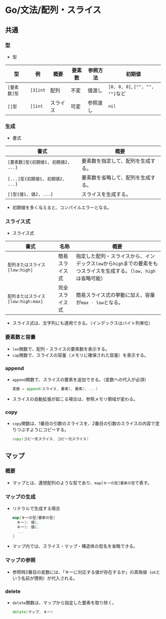 # Go/文法/配列・スライス

## 共通

### 型

- 型

| 型           | 例       | 概要     | 要素数 | 参照方法 | 初期値                          |
| ------------ | -------- | -------- | ------ | -------- | ------------------------------- |
| `[要素数]型` | `[3]int` | 配列     | 不変   | 値渡し   | `[0, 0, 0]`, `["", "", ""]`など |
| `[]型`       | `[]int`  | スライス | 可変   | 参照渡し | `nil`                           |

### 生成

- 書式

| 書式                                | 概要                               |
| ----------------------------------- | ---------------------------------- |
| `[要素数]型{初期値1, 初期値2, ...}` | 要素数を指定して、配列を生成する。 |
| `[...]型{初期値1, 初期値2, ...}`    | 要素数を省略して、配列を生成する。 |
| `[]型{値1, 値2, ...}`               | スライスを生成する。               |

- 初期値を多く与えると、コンパイルエラーとなる。

### スライス式

- スライス式

| 書式                               | 名称           | 概要                                                         |
| ---------------------------------- | -------------- | ------------------------------------------------------------ |
| `配列またはスライス[low:high]`     | 簡易スライス式 | 指定した配列・スライスから、インデックス`low`から`high`までの要素をもつスライスを生成する。（`low, high`は省略可能） |
| `配列またはスライス[low:high:max]` | 完全スライス式 | 簡易スライス式の挙動に加え、容量が`max - low`となる。        |

- スライス式は、文字列にも適用できる。（インデックスはバイト列単位）

### 要素数と容量

- `len`関数で、配列・スライスの要素数を表示する。
- `cap`関数で、スライスの容量（メモリに確保された容量）を表示する。

### append

- `append`関数で、スライスの要素を追加できる。（変数への代入が必須）

  ```go
  変数 = append(スライス, 要素1, 要素2, ...)
  ```

- スライスの自動拡張が起こる場合は、参照メモリ領域が変わる。

### copy

- `copy`関数は、1番目の引数のスライスを、2番目の引数のスライスの内容で塗りつぶすようにコピーする。

  ```go
  copy(コピー先スライス, コピー元スライス)
  ```

## マップ

### 概要

- マップとは、連想配列のような型であり、`map[キーの型]要素の型`で表す。

### マップの生成

- リテラルで生成する場合

  ```go
  map[キーの型]要素の型{
    キー1: 値1,
    キー2: 値2,
    ...
  }
  ```

- マップ内では、スライス・マップ・構造体の型名を省略できる。

### マップの参照

- 参照時2番目の変数には、「キーに対応する値が存在するか」の真偽値（`ok`という名前が慣例）が代入される。

### delete

- `delete`関数は、マップから指定した要素を取り除く。

  ```go
  delete(マップ, キー)
  ```
